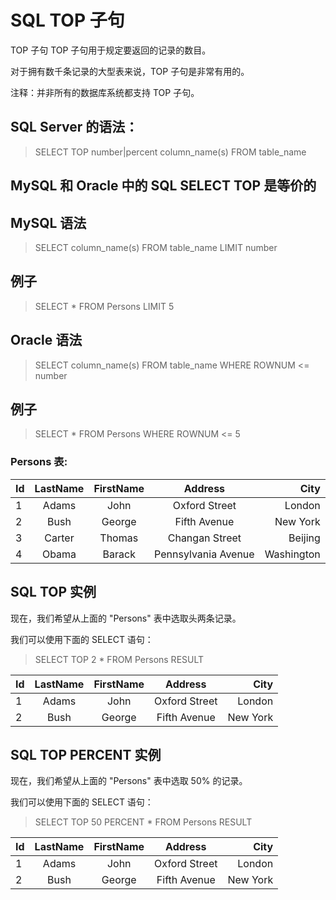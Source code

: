 # SQL TOP 子句
TOP 子句
TOP 子句用于规定要返回的记录的数目。

对于拥有数千条记录的大型表来说，TOP 子句是非常有用的。

注释：并非所有的数据库系统都支持 TOP 子句。

## SQL Server 的语法：
> SELECT TOP number|percent column_name(s)
> FROM table_name

## MySQL 和 Oracle 中的 SQL SELECT TOP 是等价的
## MySQL 语法
> SELECT column_name(s)
> FROM table_name
> LIMIT number

## 例子
> SELECT *
> FROM Persons
> LIMIT 5

## Oracle 语法
> SELECT column_name(s)
> FROM table_name
> WHERE ROWNUM <= number

## 例子
> SELECT *
> FROM Persons
> WHERE ROWNUM <= 5


### Persons 表:
| Id  | 	LastName	|  FirstName | 	Address	|  City   | 
| :-----    | :-----------: |:-----------: |:-----------: |-----------: |
| 1 |  Adams | John | Oxford Street | London |
| 2 |  Bush | George | 	Fifth Avenue | New York |
| 3  | Carter | Thomas | Changan Street | Beijing |
| 4  | Obama | Barack | Pennsylvania Avenue	| Washington |

## SQL TOP 实例
现在，我们希望从上面的 "Persons" 表中选取头两条记录。

我们可以使用下面的 SELECT 语句：

> SELECT TOP 2 * FROM Persons
RESULT

| Id  | 	LastName	|  FirstName | 	Address	|  City   | 
| :-----    | :-----------: |:-----------: |:-----------: |-----------: |
| 1 |  Adams | John | Oxford Street | London |
| 2 |  Bush | George | 	Fifth Avenue | New York |

## SQL TOP PERCENT 实例
现在，我们希望从上面的 "Persons" 表中选取 50% 的记录。

我们可以使用下面的 SELECT 语句：
> SELECT TOP 50 PERCENT * FROM Persons
RESULT

| Id  | 	LastName	|  FirstName | 	Address	|  City   | 
| :-----    | :-----------: |:-----------: |:-----------: |-----------: |
| 1 |  Adams | John | Oxford Street | London |
| 2 |  Bush | George | 	Fifth Avenue | New York |
